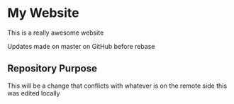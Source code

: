 # My Website

This is a really awesome website  

Updates made on master on GitHub before rebase

## Repository Purpose

This will be a change that conflicts 
with whatever is on the remote side
this was edited locally